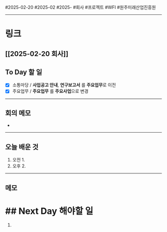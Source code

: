 #2025-02-20 #2025-02 #2025- 
#회사 #프로젝트 #WFI #원주미래산업진흥원 


------
# 링크 
[[2025-02-20 회사]]
---
## To Day 할 일
- [x] 소통마당 / **사업공고 안내**, **연구보고서** 를 **주요업무**로 이전
- [x] 주요업무 / **주요업무** 를 **주요사업**으로 변경
---
## 회의 메모
- 
---
## 오늘 배운 것
1. 오전
    1. 
2. 오후
    2. 
---
## 메모


# ## Next Day 해야할 일
1. 
